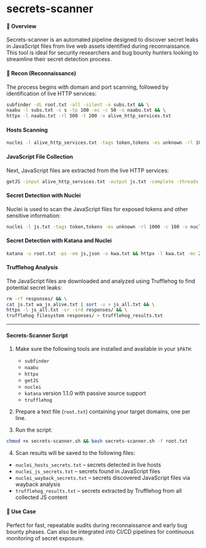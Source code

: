 # secrets-scanner
#### 📌 Overview

Secrets-scanner is an automated pipeline designed to discover secret leaks in JavaScript files from live web assets identified during reconnaissance. This tool is ideal for security researchers and bug bounty hunters looking to streamline their secret detection process.

#### 🚀 Recon (Reconnaissance)

The process begins with domain and port scanning, followed by identification of live HTTP services:
```bash
subfinder -dL root.txt -all -silent -o subs.txt && \
naabu -l subs.txt -s s -tp 100 -ec -c 50 -o naabu.txt && \
httpx -l naabu.txt -rl 500 -t 200 -o alive_http_services.txt
```
#### Hosts Scanning
```bash
nuclei -l alive_http_services.txt -tags token,tokens -es unknown -rl 1000 -c 100 -o nuclei_hosts_secrets.txt
```
#### JavaScript File Collection

Next, JavaScript files are extracted from the live HTTP services:
```bash
getJS -input alive_http_services.txt -output js.txt -complete -threads 200
```
#### Secret Detection with Nuclei

Nuclei is used to scan the JavaScript files for exposed tokens and other sensitive information:
```bash
nuclei -l js.txt -tags token,tokens -es unknown -rl 1000 -c 100 -o nuclei_js_secrets.txt
```
#### Secret Detection with Katana and Nuclei

```bash
katana -u root.txt -ps -em js,json -o kwa.txt && httpx -l kwa.txt -mc 200 -o wa_js_alive.txt && nuclei -l wa_js_alive.txt -tags token,tokens -es unknown -rl 1000 -c 100 -o nuclei_wayback_secrets.txt
```

#### Trufflehog Analysis

The JavaScript files are downloaded and analyzed using Trufflehog to find potential secret leaks:
```bash
rm -rf responses/ && \
cat js.txt wa_js_alive.txt | sort -u > js_all.txt && \
httpx -l js_all.txt -sr -srd responses/ && \
trufflehog filesystem responses/ > trufflehog_results.txt
```
---

#### Secrets-Scanner Script

1. Make sure the following tools are installed and available in your `$PATH`:

   - `subfinder`
   - `naabu`
   - `httpx`
   - `getJS`
   - `nuclei`
   - `katana` version 1.1.0 with passive source support
   - `trufflehog`

2. Prepare a text file (`root.txt`) containing your target domains, one per line.
3. Run the script:
```bash
chmod +x secrets-scanner.sh && bash secrets-scanner.sh -f root.txt
```
4. Scan results will be saved to the following files:

- `nuclei_hosts_secrets.txt` – secrets detected in live hosts
- `nuclei_js_secrets.txt` – secrets found in JavaScript files
- `nuclei_wayback_secrets.txt` – secrets discovered JavaScript files via wayback analysis
- `trufflehog_results.txt` – secrets extracted by Trufflehog from all collected JS content

#### 🧠 Use Case

Perfect for fast, repeatable audits during reconnaissance and early bug bounty phases. Can also be integrated into CI/CD pipelines for continuous monitoring of secret exposure.
